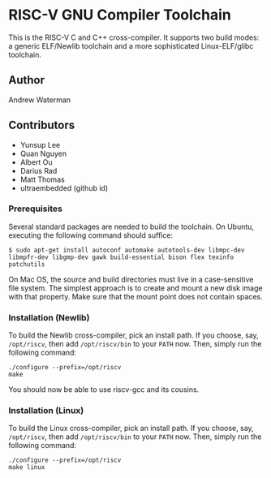 RISC-V GNU Compiler Toolchain
=============================

This is the RISC-V C and C++ cross-compiler. It supports two build modes:
a generic ELF/Newlib toolchain and a more sophisticated Linux-ELF/glibc
toolchain.

Author
------

Andrew Waterman

Contributors
------------

- Yunsup Lee
- Quan Nguyen
- Albert Ou
- Darius Rad
- Matt Thomas
- ultraembedded (github id)

### Prerequisites

Several standard packages are needed to build the toolchain.  On Ubuntu,
executing the following command should suffice:

    $ sudo apt-get install autoconf automake autotools-dev libmpc-dev libmpfr-dev libgmp-dev gawk build-essential bison flex texinfo patchutils

On Mac OS, the source and build directories must live in a case-sensitive file
system.  The simplest approach is to create and mount a new disk image with
that property.  Make sure that the mount point does not contain spaces.

### Installation (Newlib)

To build the Newlib cross-compiler, pick an install path.  If you choose,
say, `/opt/riscv`, then add `/opt/riscv/bin` to your `PATH` now.  Then, simply
run the following command:

    ./configure --prefix=/opt/riscv
    make

You should now be able to use riscv-gcc and its cousins.

### Installation (Linux)

To build the Linux cross-compiler, pick an install path.  If you choose,
say, `/opt/riscv`, then add `/opt/riscv/bin` to your `PATH` now.  Then, simply
run the following command:

    ./configure --prefix=/opt/riscv
    make linux

